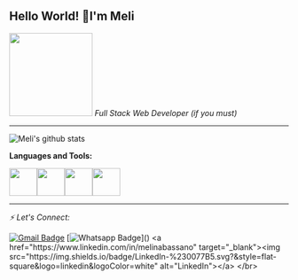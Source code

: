 

<h2> Hello World! 👋I'm Meli </h2>
<p> <img src="https://media.giphy.com/media/1C8bHHJturSx2/giphy.gif" width="150"> <em>Full Stack Web Developer (if you must)  
</em></p>

***


![Meli's github stats](https://github-readme-stats.vercel.app/api?username=melibass&show_icons=true&theme=tokyonight)

**Languages and Tools:** 
<p align="left">
  <img src="https://media3.giphy.com/media/kdFc8fubgS31b8DsVu/giphy.webp" width="50"><img src="https://media3.giphy.com/media/ln7z2eWriiQAllfVcn/200w.webp" width="50"><img src="https://i.giphy.com/media/eNAsjO55tPbgaor7ma/200w.webp" width="50"><img src="https://i.giphy.com/media/IdyAQJVN2kVPNUrojM/200.webp" width="50">
  
</p>

***

<div align="left">

<i> :zap: Let's Connect:</i><br>


[![Gmail Badge](https://img.shields.io/badge/-Gmail-c14438?style=flat-square&logo=Gmail&logoColor=white&link=mailto:mbassano@gmail.com)](mailto:mbassano@gmail.com)
[![Whatsapp Badge](https://img.shields.io/badge/-Whatsapp-4CA143?style=flat-square&labelColor=4CA143&logo=whatsapp&logoColor=white&link=https://api.whatsapp.com/send?phone=5492262677619&text=Hi!)]()
<a href="https://www.linkedin.com/in/melinabassano" target="_blank"><img src="https://img.shields.io/badge/LinkedIn-%230077B5.svg?&style=flat-square&logo=linkedin&logoColor=white" alt="LinkedIn"></a>
</br>
 

</div>






<!--
**melibass/melibass** is a ✨ _special_ ✨ repository because its `README.md` (this file) appears on your GitHub profile.

Here are some ideas to get you started:

- 🔭 I’m currently working on ...
- 🌱 I’m currently learning ...
- 👯 I’m looking to collaborate on ...
- 🤔 I’m looking for help with ...
- 💬 Ask me about ...
- 📫 How to reach me: ...
- 😄 Pronouns: ...
- ⚡ Fun fact: ...
-->

